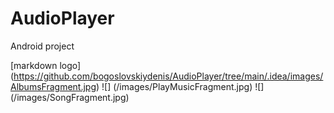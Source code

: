 # AudioPlayer

Android project

[markdown logo] (https://github.com/bogoslovskiydenis/AudioPlayer/tree/main/.idea/images/AlbumsFragment.jpg) ![] (/images/PlayMusicFragment.jpg) ![] (/images/SongFragment.jpg)
